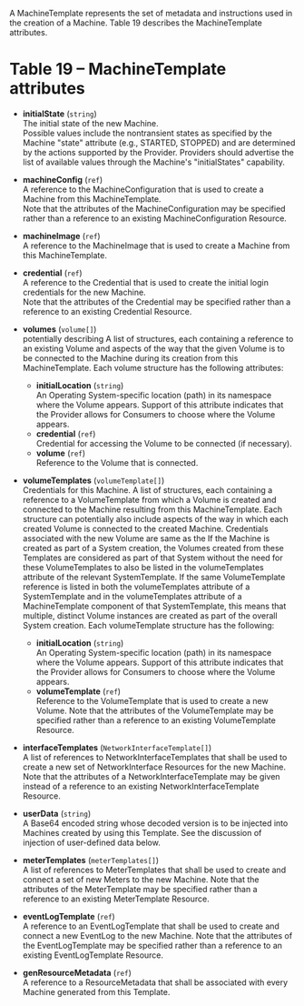 <!-- 
This content is derived from the DMTF Cloud Infrastructure Management Interface (CIMI) Specification
DSP0263 Version 2.0.0, Copyright © 2012, 2013, 2016 Distributed Management Task Force, Inc. (DMTF)
Original specification: https://www.dmtf.org/standards/cimi
-->

A MachineTemplate represents the set of metadata and instructions used in the creation of a
Machine. Table 19 describes the MachineTemplate attributes.

# Table 19 – MachineTemplate attributes

- **initialState** (`string`)  
  The initial state of the new Machine.  
  Possible values include the nontransient states as specified by the Machine "state" attribute (e.g., STARTED, STOPPED) and are determined by the actions supported by the Provider. Providers should advertise the list of available values through the Machine's "initialStates" capability.

- **machineConfig** (`ref`)  
  A reference to the MachineConfiguration that is used to create a Machine from this MachineTemplate.  
  Note that the attributes of the MachineConfiguration may be specified rather than a reference to an existing MachineConfiguration Resource.

- **machineImage** (`ref`)  
  A reference to the MachineImage that is used to create a Machine from this MachineTemplate.

- **credential** (`ref`)  
  A reference to the Credential that is used to create the initial login credentials for the new Machine.  
  Note that the attributes of the Credential may be specified rather than a reference to an existing Credential Resource.

- **volumes** (`volume[]`)  
  potentially describing A list of structures, each containing a reference to an existing Volume and aspects of the way that the given Volume is to be connected to the Machine during its creation from this MachineTemplate. Each volume structure has the following attributes:  
  - **initialLocation** (`string`)  
    An Operating System-specific location (path) in its namespace where the Volume appears. Support of this attribute indicates that the Provider allows for Consumers to choose where the Volume appears.  
  - **credential** (`ref`)  
    Credential for accessing the Volume to be connected (if necessary).  
  - **volume** (`ref`)  
    Reference to the Volume that is connected.

- **volumeTemplates** (`volumeTemplate[]`)  
  Credentials for this Machine. A list of structures, each containing a reference to a VolumeTemplate from which a Volume is created and connected to the Machine resulting from this MachineTemplate. Each structure can potentially also include aspects of the way in which each created Volume is connected to the created Machine. Credentials associated with the new Volume are same as the If the Machine is created as part of a System creation, the Volumes created from these Templates are considered as part of that System without the need for these VolumeTemplates to also be listed in the volumeTemplates attribute of the relevant SystemTemplate. If the same VolumeTemplate reference is listed in both the volumeTemplates attribute of a SystemTemplate and in the volumeTemplates attribute of a MachineTemplate component of that SystemTemplate, this means that multiple, distinct Volume instances are created as part of the overall System creation. Each volumeTemplate structure has the following:  
  - **initialLocation** (`string`)  
    An Operating System-specific location (path) in its namespace where the Volume appears. Support of this attribute indicates that the Provider allows for Consumers to choose where the Volume appears.  
  - **volumeTemplate** (`ref`)  
    Reference to the VolumeTemplate that is used to create a new Volume. Note that the attributes of the VolumeTemplate may be specified rather than a reference to an existing VolumeTemplate Resource.

- **interfaceTemplates** (`NetworkInterfaceTemplate[]`)  
  A list of references to NetworkInterfaceTemplates that shall be used to create a new set of NetworkInterface Resources for the new Machine. Note that the attributes of a NetworkInterfaceTemplate may be given instead of a reference to an existing NetworkInterfaceTemplate Resource.

- **userData** (`string`)  
  A Base64 encoded string whose decoded version is to be injected into Machines created by using this Template. See the discussion of injection of user-defined data below.

- **meterTemplates** (`meterTemplates[]`)  
  A list of references to MeterTemplates that shall be used to create and connect a set of new Meters to the new Machine. Note that the attributes of the MeterTemplate may be specified rather than a reference to an existing MeterTemplate Resource.

- **eventLogTemplate** (`ref`)  
  A reference to an EventLogTemplate that shall be used to create and connect a new EventLog to the new Machine. Note that the attributes of the EventLogTemplate may be specified rather than a reference to an existing EventLogTemplate Resource.

- **genResourceMetadata** (`ref`)  
  A reference to a ResourceMetadata that shall be associated with every Machine generated from this Template.
